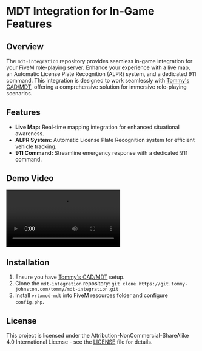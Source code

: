 # MDT Integration for In-Game Features

## Overview

The `mdt-integration` repository provides seamless in-game integration for your FiveM role-playing server. Enhance your experience with a live map, an Automatic License Plate Recognition (ALPR) system, and a dedicated 911 command. This integration is designed to work seamlessly with [Tommy's CAD/MDT](https://git.tommy-johnston.com/tommy/CAD-MDT), offering a comprehensive solution for immersive role-playing scenarios.

## Features

- **Live Map:** Real-time mapping integration for enhanced situational awareness.
- **ALPR System:** Automatic License Plate Recognition system for efficient vehicle tracking.
- **911 Command:** Streamline emergency response with a dedicated 911 command.

## Demo Video
<video src="https://git.tommy-johnston.com/tommy/mdt-integration/media/branch/main/alpr-demo.mp4" controls>
</video>

## Installation

1. Ensure you have [Tommy's CAD/MDT](https://git.tommy-johnston.com/tommy/CAD-MDT) setup.
2. Clone the `mdt-integration` repository: `git clone https://git.tommy-johnston.com/tommy/mdt-integration.git`
3. Install `vrtxmod-mdt` into FiveM resources folder and configure `config.php`.

## License

This project is licensed under the Attribution-NonCommercial-ShareAlike 4.0 International License - see the [LICENSE](LICENSE) file for details.
